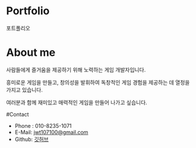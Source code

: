 # Portfolio
포트폴리오

# About me
사람들에게 즐거움을 제공하기 위해 노력하는 게임 개발자입니다.

흥미로운 게임을 만들고, 창의성을 발휘하여 독창적인 게임 경험을 제공하는 데 열정을 가지고 있습니다. 

여러분과 함께 재미있고 매력적인 게임을 만들어 나가고 싶습니다.

#Contact
* Phone : 010-8235-1071
* E-Mail: jwt107100@gmail.com
* Github: [깃허브](https://github.com/WOOTAEKJO, "깃허브")
